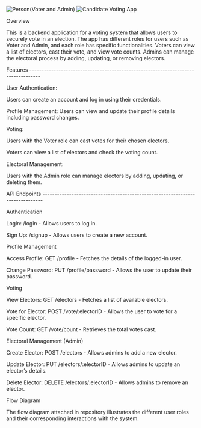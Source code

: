 ![Person(Voter and Admin)](https://github.com/user-attachments/assets/26df4ae8-89f2-426b-8fc1-dd7fbbe11914)
![Candidate](https://github.com/user-attachments/assets/1ecbf6ac-b328-480e-87fb-297c977fb6a6)
Voting App


Overview


This is a backend application for a voting system that allows users to securely vote in an election. The app has different roles for users such as Voter and Admin, and each role has specific functionalities. Voters can view a list of electors, cast their vote, and view vote counts. Admins can manage the electoral process by adding, updating, or removing electors.

Features ----------------------------------------------------------------------------------


User Authentication:

Users can create an account and log in using their credentials.

Profile Management: Users can view and update their profile details including password changes.


Voting:

 Users with the Voter role can cast votes for their chosen electors.

 Voters can view a list of electors and check the voting count.
 

Electoral Management:

 Users with the Admin role can manage electors by adding, updating, or deleting them.
 

API Endpoints ------------------------------------------------------------------------------


Authentication

 Login: /login - Allows users to log in.
 
 Sign Up: /signup - Allows users to create a new account.
 

Profile Management
   
 Access Profile: GET /profile - Fetches the details of the logged-in user.
 
 Change Password: PUT /profile/password - Allows the user to update their password.
 

Voting

 View Electors: GET /electors - Fetches a list of available electors.
 
 Vote for Elector: POST /vote/:electorID - Allows the user to vote for a specific elector.
 
 Vote Count: GET /vote/count - Retrieves the total votes cast.
 

Electoral Management (Admin)

 Create Elector: POST /electors - Allows admins to add a new elector.
 
 Update Elector: PUT /electors/:electorID - Allows admins to update an elector’s details.
 
 Delete Elector: DELETE /electors/:electorID - Allows admins to remove an elector.
 

Flow Diagram


The flow diagram attached in repository illustrates the different user roles and their corresponding interactions with the system.
